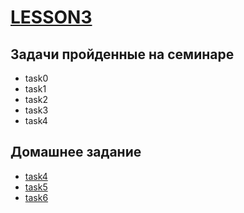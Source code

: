# [LESSON3](https://github.com/KulSlavOn/C-seminars-lessons/tree/main/lesson3)

## Задачи пройденные на семинаре

* task0
* task1
* task2
* task3
* task4

## Домашнее задание

* [task4](https://github.com/KulSlavOn/C-seminars-lessons/tree/main/lesson3/task4)
* [task5](https://github.com/KulSlavOn/C-seminars-lessons/tree/main/lesson4/task5)
* [task6](https://github.com/KulSlavOn/C-seminars-lessons/tree/main/lesson4/task6)